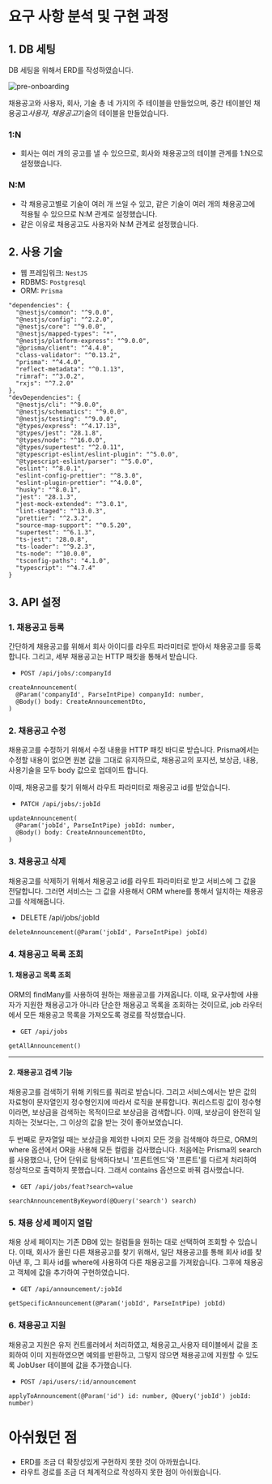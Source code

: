 # 요구 사항 분석 및 구현 과정

## 1. DB 세팅

DB 세팅을 위해서 ERD를 작성하였습니다.

![pre-onboarding](https://user-images.githubusercontent.com/83271772/196350572-7fa86a54-8521-47ee-9c92-252bda0f6c5f.png)

채용공고와 사용자, 회사, 기술 총 네 가지의 주 테이블을 만들었으며, 중간 테이블인 채용공고*사용자, 채용공고*기술의 테이블을 만들었습니다.

### 1:N

- 회사는 여러 개의 공고를 낼 수 있으므로, 회사와 채용공고의 테이블 관계를 1:N으로 설정했습니다.

### N:M

- 각 채용공고별로 기술이 여러 개 쓰일 수 있고, 같은 기술이 여러 개의 채용공고에 적용될 수 있으므로 N:M 관계로 설정했습니다.
- 같은 이유로 채용공고도 사용자와 N:M 관계로 설정했습니다.

## 2. 사용 기술

- 웹 프레임워크: `NestJS`
- RDBMS: `Postgresql`
- ORM: `Prisma`

```
"dependencies": {
  "@nestjs/common": "^9.0.0",
  "@nestjs/config": "^2.2.0",
  "@nestjs/core": "^9.0.0",
  "@nestjs/mapped-types": "*",
  "@nestjs/platform-express": "^9.0.0",
  "@prisma/client": "^4.4.0",
  "class-validator": "^0.13.2",
  "prisma": "^4.4.0",
  "reflect-metadata": "^0.1.13",
  "rimraf": "^3.0.2",
  "rxjs": "^7.2.0"
},
"devDependencies": {
  "@nestjs/cli": "^9.0.0",
  "@nestjs/schematics": "^9.0.0",
  "@nestjs/testing": "^9.0.0",
  "@types/express": "^4.17.13",
  "@types/jest": "28.1.8",
  "@types/node": "^16.0.0",
  "@types/supertest": "^2.0.11",
  "@typescript-eslint/eslint-plugin": "^5.0.0",
  "@typescript-eslint/parser": "^5.0.0",
  "eslint": "^8.0.1",
  "eslint-config-prettier": "^8.3.0",
  "eslint-plugin-prettier": "^4.0.0",
  "husky": "^8.0.1",
  "jest": "28.1.3",
  "jest-mock-extended": "^3.0.1",
  "lint-staged": "^13.0.3",
  "prettier": "^2.3.2",
  "source-map-support": "^0.5.20",
  "supertest": "^6.1.3",
  "ts-jest": "28.0.8",
  "ts-loader": "^9.2.3",
  "ts-node": "^10.0.0",
  "tsconfig-paths": "4.1.0",
  "typescript": "^4.7.4"
}
```

## 3. API 설정

### 1. 채용공고 등록

간단하게 채용공고를 위해서 회사 아이디를 라우트 파라미터로 받아서 채용공고를 등록합니다. 그리고, 세부 채용공고는 HTTP 패킷을 통해서 받습니다.

- `POST /api/jobs/:companyId`

```
createAnnouncement(
  @Param('companyId', ParseIntPipe) companyId: number,
  @Body() body: CreateAnnouncementDto,
)
```

### 2. 채용공고 수정

채용공고를 수정하기 위해서 수정 내용을 HTTP 패킷 바디로 받습니다. Prisma에서는 수정할 내용이 없으면 원본 값을 그대로 유지하므로, 채용공고의 포지션, 보상금, 내용, 사용기술을 모두 body 값으로 업데이트 합니다.

이때, 채용공고를 찾기 위해서 라우트 파라미터로 채용공고 id를 받았습니다.

- `PATCH /api/jobs/:jobId`

```
updateAnnouncement(
  @Param('jobId', ParseIntPipe) jobId: number,
  @Body() body: CreateAnnouncementDto,
)
```

### 3. 채용공고 삭제

채용공고를 삭제하기 위해서 채용공고 id를 라우트 파라미터로 받고 서비스에 그 값을 전달합니다. 그러면 서비스는 그 값을 사용해서 ORM where를 통해서 일치하는 채용공고를 삭제해줍니다.

- DELETE /api/jobs/:jobId

```
deleteAnnouncement(@Param('jobId', ParseIntPipe) jobId)
```

### 4. 채용공고 목록 조회

#### 1. 채용공고 목록 조회

ORM의 findMany를 사용하여 원하는 채용공고를 가져옵니다. 이때, 요구사항에 사용자가 지원한 채용공고가 아니라 단순한 채용공고 목록을 조회하는 것이므로, job 라우터에서 모든 채용공고 목록을 가져오도록 경로를 작성했습니다.

- `GET /api/jobs`

```
getAllAnnouncement()
```

---

#### 2. 채용공고 검색 기능

채용공고를 검색하기 위해 키워드를 쿼리로 받습니다. 그리고 서비스에서는 받은 값의 자료형이 문자열인지 정수형인지에 따라서 로직을 분류합니다. 쿼리스트링 값이 정수형이라면, 보상금을 검색하는 목적이므로 보상금을 검색합니다. 이때, 보상금이 완전히 일치하는 것보다는, 그 이상의 값을 받는 것이 좋아보였습니다.

두 번째로 문자열일 때는 보상금을 제외한 나머지 모든 것을 검색해야 하므로, ORM의 where 옵션에서 OR을 사용해 모든 컬럼을 검사했습니다. 처음에는 Prisma의 search를 사용했으나, 단어 단위로 탐색하다보니 '프론트엔드'와 '프론트'를 다르게 처리하여 정상적으로 출력하지 못했습니다. 그래서 contains 옵션으로 바꿔 검사했습니다.

- `GET /api/jobs/feat?search=value`

```
searchAnnouncementByKeyword(@Query('search') search)
```

### 5. 채용 상세 페이지 열람

채용 상세 페이지는 기존 DB에 있는 컬럼들을 원하는 대로 선택하여 조회할 수 있습니다. 이때, 회사가 올린 다른 채용공고를 찾기 위해서, 일단 채용공고를 통해 회사 id를 찾아낸 후, 그 회사 id를 where에 사용하여 다른 채용공고를 가져왔습니다. 그후에 채용공고 객체에 값을 추가하여 구현하였습니다.

- `GET /api/announcement/:jobId`

```
getSpecificAnnouncement(@Param('jobId', ParseIntPipe) jobId)
```

### 6. 채용공고 지원

채용공고 지원은 유저 컨트롤러에서 처리하였고, 채용공고\_사용자 테이블에서 값을 조회하여 이미 지원하였으면 예외를 반환하고, 그렇지 않으면 채용공고에 지원할 수 있도록 JobUser 테이블에 값을 추가했습니다.

- `POST /api/users/:id/announcement`

```
applyToAnnouncement(@Param('id') id: number, @Query('jobId') jobId: number)
```

# 아쉬웠던 점

- ERD를 조금 더 확장성있게 구현하지 못한 것이 아까웠습니다.
- 라우트 경로를 조금 더 체계적으로 작성하지 못한 점이 아쉬웠습니다.
